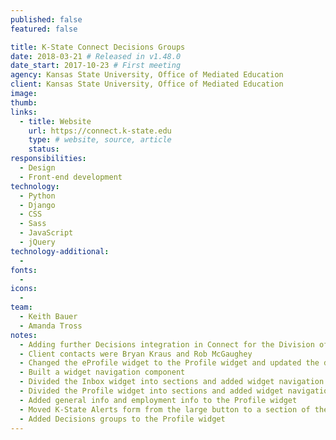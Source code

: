 ```yaml
---
published: false
featured: false

title: K-State Connect Decisions Groups
date: 2018-03-21 # Released in v1.48.0
date_start: 2017-10-23 # First meeting
agency: Kansas State University, Office of Mediated Education
client: Kansas State University, Office of Mediated Education
image:
thumb:
links:
  - title: Website
    url: https://connect.k-state.edu
    type: # website, source, article
    status:
responsibilities:
  - Design
  - Front-end development
technology:
  - Python
  - Django
  - CSS
  - Sass
  - JavaScript
  - jQuery
technology-additional:
  -
fonts:
  -
icons:
  -
team:
  - Keith Bauer
  - Amanda Tross
notes:
  - Adding further Decisions integration in Connect for the Division of Financial Services
  - Client contacts were Bryan Kraus and Rob McGaughey
  - Changed the eProfile widget to the Profile widget and updated the design
  - Built a widget navigation component
  - Divided the Inbox widget into sections and added widget navigation
  - Divided the Profile widget into sections and added widget navigation
  - Added general info and employment info to the Profile widget
  - Moved K-State Alerts form from the large button to a section of the Profile widget
  - Added Decisions groups to the Profile widget
---
```

